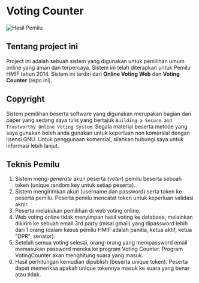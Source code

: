 # Voting Counter
![Hasil Pemilu](/../screenshoot/screenshoots/hasilpemilu.png?raw=true "Hasil Pemilu")

## Tentang project ini
Project ini adalah sebuah sistem yang digunakan untuk pemilihan umum online yang aman dan terpercaya. Sistem ini telah diterapkan untuk Pemilu HMIF tahun 2014. Sistem ini terdiri dari **Online Voting Web** dan **Voting Counter** (repo ini).

## Copyright
Sistem pemilihan beserta software yang digunakan merupakan bagian dari paper yang sedang saya tulis yang bertajuk  `Building a Secure and Trustworthy Online Voting System`. Segala material beserta metode yang saya gunakan boleh anda gunakan untuk keperluan non komersial dengan lisensi GNU. Untuk penggunaan komersial, silahkan hubungi saya untuk informasi lebih lanjut.

## Teknis Pemilu
1. Sistem meng-*generate* akun peserta (*voter*) pemilu beserta sebuah token (unique random key untuk setiap peserta).
2. Sistem mengirimkan akun (username dan password) serta token ke peserta pemilu. Peserta pemilu mencatat token untuk keperluan validasi akhir.
3. Peserta melakukan pemilihan di web voting online.
4. Web voting online tidak menyimpan hasil voting ke database, melainkan dikirim ke sebuah email 3rd party (misal gmail) yang dipassword lebih dari 1 orang (dalam kasus pemilu HMIF adalah panitia, ketua aktif, ketua "DPR", senator).
5. Setelah semua voting selesai, orang-orang yang mempassword email memasukan password mereka ke program Voting Counter. Program VotingCounter akan menghitung suara yang masuk.
6. Hasil perhitungan kemudian dipublish (beserta unique token). Peserta dapat memeriksa apakah unique tokennya masuk ke suara yang benar atau tidak.
